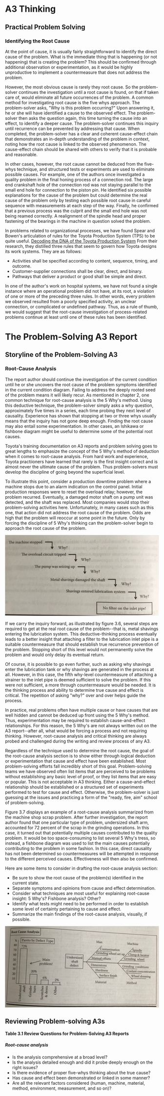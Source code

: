 # A3 Thinking
## Practical Problem Solving

### Identifying the Root Cause
At the point of cause, it is usually fairly straightforward to identify the direct cause of the problem. What is the immediate thing that is happening (or not happening) that is creating the problem? This should be confirmed through additional observation or experimentation, as it would be highly unproductive to implement a countermeasure that does not address the problem.

However, the most obvious cause is rarely they root cause. So the problem-solver continues the investigation until a root cause is found, on that if taken care of, would eliminate all future occurrences of the problem. A common method for investigating root cause is the five whys approach. The problem-solver asks, "Why is this problem occurring?" Upon answering it, he or she will have identified a cause to the observed effect. The problem-solver then asks the question again, this time turning the cause into an effect, to identify a deeper cause. The problem-solver continues this inquiry until recurrence can be prevented by addressing that cause. When completed, the problem-solver has a clear and coherent cause-effect chain that demonstrates an in-depth understanding of the problem in context, noting how the root cause is linked to the observed phenomenon. The cause-effect chain should be shared with others to verify that it is probable and reasonable.

In other cases, however, the root cause cannot be deduced from the five-whys technique, and structured tests or experiments are used to eliminate possible causes. For example, one of the authors once investigated a quality problem in the final honing process of a connection rod. The large end crankshaft hole of the connection rod was not staying parallel to the small end hole for connection to the piston pin. He identified six possible explanations for the cause of the problem but could determine the real cause of the problem only by testing each possible root cause in careful sequence with measurements at each step of the way. Finally, he confirmed that a previous process was the culprit and the small end hole was not being reamed correctly. A realignment of the spindle head and proper fastening of the bearings in the machine in question solved the problem.

In problems related to organizational processes, we have found Spear and Bowen's articulation of rules for the Toyota Production System (TPS) to be quite useful. [Decoding the DNA of the Toyota Production System](https://hbr.org/1999/09/decoding-the-dna-of-the-toyota-production-system) From their research, they distilled three rules that seem to govern how Toyota designs its work systems. They are as follows:
* Activities shall be specified according to content, sequence, timing, and outcome.
* Customer-supplier connections shall be clear, direct, and binary.
* Pathways that deliver a product or good shall be simple and direct.

In one of the author's work on hospital systems, we have not found a single instance where an operational problem did not have, at its root, a violation of one or more of the preceding three rules. In other words, every problem we observed resulted from a poorly specified activity, an unclear connection, or complicated or undefined pathway. Thus, as a rule of thumb, we would suggest that the root-cause investigation of process-related problems continue at least until one of these rules has been identified.

# The Problem-Solving A3 Report
## Storyline of the Problem-Solving A3

### Root-Cause Analysis
The report author should continue the investigation of the current condition until he or she uncovers the root cause of the problem symptoms identified in the current condition diagram. Failing to address the deeply rooted seed of the problem means it will likely recur. As mentioned in chapter 2, one common technique for root-cause analysis is the 5 Why's method. Using this deductive technique, the problem-solver simply asks a why question, approximately five times in a series, each time probing they next level of causality. Experience has shown that stopping at two or three whys usually means that the inquiry has not gone deep enough. Finding the root cause may also entail some experimentation. In other cases, an Ishikawa or fishbone diagram might be useful to determine some of the potential root causes.

Toyota's training documentation on A3 reports and problem solving goes to great lengths to emphasize the concept of the 5 Why's method of deduction when it comes to root-cause analysis. From hard work and experience, Toyota practiioners have learned that rarely is the first insight correct and is almost never the ultimate cause of the problem. Thus problem-solvers must develop the discipline of going beyond the superficial level.

To illustrate this point, consider a production downtime problem where a machine stops due to an alarm indication on the control panel. Initial production responses were to reset the overload relay; however, the problem recurred. Eventually, a damaged motor shaft on a pump unit was detected, and the shaft was replaced. Most companies would stop their problem-solving activities here. Unfortunately, in many cases such as this one, that action did not address the root cause of the problem. Odds are high that the problem will reoccur at some point in the future. Only by forcing the discipline of 5 Why's thinking can the problem-solver begin to approach the root cause of the problem.

![Figure 3.6 Example of the 5 Why's method](Images/40.jpg)

If we carry the inquiry forward, as illustrated by figure 3.6, several steps are required to get at the real root cause of the problem--that is, metal shavings entering the lubrication system. This deductive-thinking process eventually leads to a better insight that attaching a filter to the lubrication inlet pipe is a suitable countermeasure that should establish true recurrence prevention of the problem. Stopping short of this level would not permanently solve the problem and would only delay its eventual return.

Of course, it is possible to go even further, such as asking why shavings enter the lubrication tank or why shavings are generated in the process at all. However, in this case, the fifth why-level countermeasure of attaching a strainer to the inlet pipe is deemed sufficient to solve the problem. If this were not sufficient, a more through countermeasure would be needed. It is the thinking process and ability to determine true cause and effect is critical. The repetition of asking "why?" over and over helps guide the process.

In practice, real problems often have multiple cause or have causes that are well hidden and cannot be deduced up front using the 5 Why's method. Thus, experimentation may be required to establish cause-and-effect relationships. For this reason, the 5 Why's are not always written out on the A3 report--after all, what would be forcing a process and not requiring thinking. However, root-cause analysis and critical thinking are always probed and challenged during the writing and review process of any A3.

Regardless of the technique used to determine the root cause, the goal of the root-cause analysis section is to show either through logical deduction or experimentation that cause and effect have been established. Most problem-solving efforts fall incredibly short of this goal. Problem-solving teams we have observed often list items that are perceived to be problems without establishing any basic level of proof, or they list items that are easy or popular. This is not acceptable in A3 thinking. Either a cause-and-effect relationship should be established or a structured set of experiments performed to test for cause and effect. Otherwise, the problem-solver is just guessing at the issues and practicing a form of the "ready, fire, aim" school of problem-solving.

Figure 3.7 displays an example of a root-cause analysis summarized from the machine shop scrap problem. After further investigation, the report author found that one particular type of problem, undersized shaft arm, accounted for 72 percent of the scrap in the grinding operations. In this case, it turned out that potentially multiple causes contributed to the quality problem. It would be too space-consuming to list several 5 Why's tress, so instead, a fishbone diagram was used to list the main causes potentially contributing to the problem in some fashion. In this case, direct causality has not been determined so countermeasures will be attempted in response to the different perceived causes. Effectiveness will then also be confirmed.

Here are some items to consider in drafting the root-cause analysis section:
* Be sure to show the root cause of the problem(s) identified in the current state.
* Separate symptoms and opinions from cause and effect determination.
* Consider what techniques are most useful for explaining root-cause insight: 5 Why's? Fishbone analysis? Other?
* Identify what tests might need to be performed in order to establish some level of certainty pertaining to cause and effect.
* Summarize the main findings of the root-cause analysis, visually, if possible.

![Figure 3.7 Example of root-cause analysis section for problem-solving A3 report](Images/41.jpg)

## Reviewing Problem-solving A3s

#### Table 3.1 Review Questions for Problem-Solving A3 Reports
##### Root-cause analysis
* Is the analysis comprehensive at a broad level?
* Is the analysis detailed enough and did it probe deeply enough on the right issues?
* Is there evidence of proper five-whys thinking about the true cause?
* Has cause and effect been demonstrated or linked in some manner?
* Are all the relevant factors considered (human, machine, material, method, environment, measurement, and so on)?
